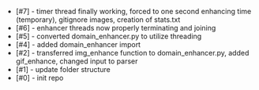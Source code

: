 - [#7] - timer thread finally working, forced to one second enhancing time (temporary), gitignore images, creation of stats.txt
- [#6] - enhancer threads now properly terminating and joining
- [#5] - converted domain_enhancer.py to utilize threading
- [#4] - added domain_enhancer import
- [#2] - transferred img_enhance function to domain_enhancer.py, added gif_enhance, changed input to parser
- [#1] - update folder structure
- [#0] - init repo
